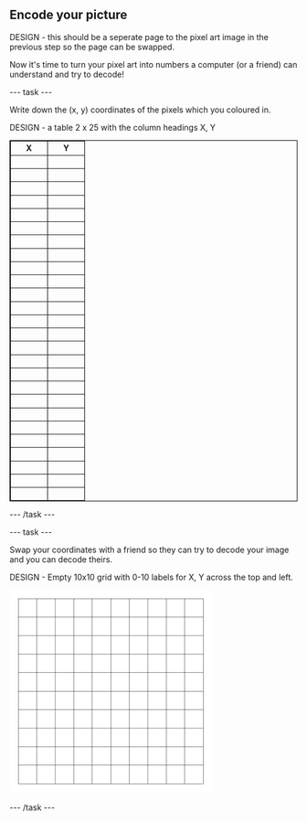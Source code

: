 ## Encode your picture

DESIGN - this should be a seperate page to the pixel art image in the previous step so the page can be swapped.

Now it's time to turn your pixel art into numbers a computer (or a friend) can understand and try to decode!

--- task ---

Write down the (x, y) coordinates of the pixels which you coloured in.

DESIGN - a table 2 x 25 with the column headings X, Y

<table style="border: 1px solid black;" frame="void" rules="all">
  <tr>
    <th style="width: 50px">X</th>
    <th style="width: 50px">Y</th> 
  </tr>
  <tr>
    <td>&nbsp;</td>
    <td>&nbsp;</td> 
  </tr>
  <tr>
    <td>&nbsp;</td>
    <td>&nbsp;</td> 
  </tr>
  <tr>
    <td>&nbsp;</td>
    <td>&nbsp;</td> 
  </tr>
  <tr>
    <td>&nbsp;</td>
    <td>&nbsp;</td> 
  </tr>
  <tr>
    <td>&nbsp;</td>
    <td>&nbsp;</td> 
  </tr>
  <tr>
    <td>&nbsp;</td>
    <td>&nbsp;</td> 
  </tr>
  <tr>
    <td>&nbsp;</td>
    <td>&nbsp;</td> 
  </tr>
  <tr>
    <td>&nbsp;</td>
    <td>&nbsp;</td> 
  </tr>
  <tr>
    <td>&nbsp;</td>
    <td>&nbsp;</td> 
  </tr>
  <tr>
    <td>&nbsp;</td>
    <td>&nbsp;</td> 
  </tr>
  <tr>
    <td>&nbsp;</td>
    <td>&nbsp;</td> 
  </tr>
  <tr>
    <td>&nbsp;</td>
    <td>&nbsp;</td> 
  </tr>
  <tr>
    <td>&nbsp;</td>
    <td>&nbsp;</td> 
  </tr>
  <tr>
    <td>&nbsp;</td>
    <td>&nbsp;</td> 
  </tr>
  <tr>
    <td>&nbsp;</td>
    <td>&nbsp;</td> 
  </tr>
  <tr>
    <td>&nbsp;</td>
    <td>&nbsp;</td> 
  </tr>
  <tr>
    <td>&nbsp;</td>
    <td>&nbsp;</td> 
  </tr>
  <tr>
    <td>&nbsp;</td>
    <td>&nbsp;</td> 
  </tr>
  <tr>
    <td>&nbsp;</td>
    <td>&nbsp;</td> 
  </tr>
  <tr>
    <td>&nbsp;</td>
    <td>&nbsp;</td> 
  </tr>
  <tr>
    <td>&nbsp;</td>
    <td>&nbsp;</td> 
  </tr>
  <tr>
    <td>&nbsp;</td>
    <td>&nbsp;</td> 
  </tr>
  <tr>
    <td>&nbsp;</td>
    <td>&nbsp;</td> 
  </tr>
  <tr>
    <td>&nbsp;</td>
    <td>&nbsp;</td> 
  </tr>
  <tr>
    <td>&nbsp;</td>
    <td>&nbsp;</td> 
  </tr>
  <tr>
    <td>&nbsp;</td>
    <td>&nbsp;</td> 
  </tr>
</table>

--- /task ---

--- task ---

Swap your coordinates with a friend so they can try to decode your image and you can decode theirs.

DESIGN - Empty 10x10 grid with 0-10 labels for X, Y across the top and left.

![empty 10x10 grid](images/empty-grid.png)

--- /task ---
